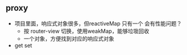 ## proxy
- 项目里面，响应式对象很多，但reactiveMap 只有一个 会有性能问题？
  - 按 router-view 切换，使用weakMap，能够垃圾回收
  - 一个对象，方便找到对应的响应式对象
- get 
  set 